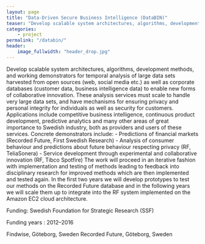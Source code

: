 ```yaml
---
layout: page
title: "Data-Driven Secure Business Intelligence (DataBIN)"
teaser: "Develop scalable system architectures, algorithms, development methods, and working demonstrators for temporal analysis of large data sets harvested from open sources ... "
categories:
    - project
permalink: "/databin/"
header:
    image_fullwidth: "header_drop.jpg"
---
```


Develop scalable system architectures, algorithms, development methods, and working demonstrators for temporal analysis of large data sets harvested from open sources (web, social media etc.) as well as corporate databases (customer data, business intelligence data) to enable new forms of collaborative innovation. These analysis services must scale to handle very large data sets, and have mechanisms for ensuring privacy and personal integrity for individuals as well as security for customers. Applications include competitive business intelligence, continuous product development, predictive analytics and many other areas of great importance to Swedish industry, both as providers and users of these services. Concrete demonstrators include: - Predictions of financial markets (Recorded Future, First Swedish Research) - Analysis of consumer behaviour and predictions about future behaviour respecting privacy (RF, TeliaSonera) - Service development through experimental and collaborative innovation (RF, Tibco Spotfire) The work will proceed in an iterative fashion with implementation and testing of methods leading to feedback into disciplinary research for improved methods which are then implemented and tested again. In the first two years we will develop prototypes to test our methods on the Recorded Future database and in the following years we will scale them up to integrate into the RF system implemented on the Amazon EC2 cloud architecture.


Funding: Swedish Foundation for Strategic Research (SSF)

Funding years : 2012–2016

Findwise, Göteborg, Sweden
Recorded Future, Göteborg, Sweden
